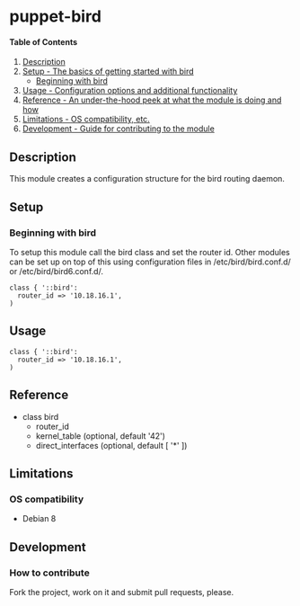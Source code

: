 # puppet-bird

#### Table of Contents

1. [Description](#description)
1. [Setup - The basics of getting started with bird](#setup)
    * [Beginning with bird](#beginning-with-bird)
1. [Usage - Configuration options and additional functionality](#usage)
1. [Reference - An under-the-hood peek at what the module is doing and how](#reference)
1. [Limitations - OS compatibility, etc.](#limitations)
1. [Development - Guide for contributing to the module](#development)

## Description

This module creates a configuration structure for the bird routing daemon.

## Setup

### Beginning with bird

To setup this module call the bird class and set the router id. Other modules can be set up on top of this using configuration files in /etc/bird/bird.conf.d/ or /etc/bird/bird6.conf.d/.
```puppet
class { '::bird':
  router_id => '10.18.16.1',
)
```

## Usage

```puppet
class { '::bird':
  router_id => '10.18.16.1',
)
```

## Reference

* class bird
  * router_id
  * kernel_table (optional, default '42')
  * direct_interfaces (optional, default [ '*' ])

## Limitations

### OS compatibility
* Debian 8

## Development

### How to contribute
Fork the project, work on it and submit pull requests, please.

